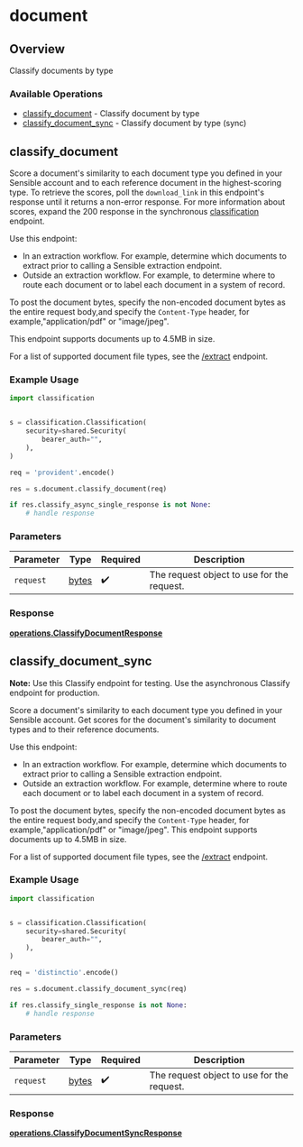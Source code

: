 # document

## Overview

Classify documents by type

### Available Operations

* [classify_document](#classify_document) - Classify document by type
* [classify_document_sync](#classify_document_sync) - Classify document by type (sync)

## classify_document

Score a document's similarity to each document type you defined in your Sensible account and to each reference document in the highest-scoring type.
To retrieve the scores, poll the `download_link` in this endpoint's response until it returns a non-error response.
For more information about scores, expand the 200 response in the synchronous [classification](ref:classify-document-sync) endpoint.

Use this endpoint:

 - In an extraction workflow. For example, determine which documents to extract prior to calling a Sensible extraction endpoint.
 - Outside an extraction workflow. For example, to determine where to route each document or to label each document in a system of record.

To post the document bytes, specify the non-encoded document bytes as the entire request body,and specify the `Content-Type` header, for example,"application/pdf" or "image/jpeg".

This endpoint supports documents up to 4.5MB in size.

For a list of supported document file types, see the [/extract](ref:extract-data-from-a-document) endpoint.


### Example Usage

```python
import classification


s = classification.Classification(
    security=shared.Security(
        bearer_auth="",
    ),
)

req = 'provident'.encode()

res = s.document.classify_document(req)

if res.classify_async_single_response is not None:
    # handle response
```

### Parameters

| Parameter                                  | Type                                       | Required                                   | Description                                |
| ------------------------------------------ | ------------------------------------------ | ------------------------------------------ | ------------------------------------------ |
| `request`                                  | [bytes](../../models//.md)                 | :heavy_check_mark:                         | The request object to use for the request. |


### Response

**[operations.ClassifyDocumentResponse](../../models/operations/classifydocumentresponse.md)**


## classify_document_sync


**Note:** Use this Classify endpoint for testing. Use the asynchronous Classify endpoint for production.

Score a document's similarity to each document type you defined in your Sensible account. Get scores for the document's similarity to document types and to their reference documents.

Use this endpoint:

 - In an extraction workflow. For example, determine which documents to extract prior to calling a Sensible extraction endpoint.
 - Outside an extraction workflow. For example, determine where to route each document or to label each document in a system of record.

To post the document bytes, specify the non-encoded document bytes as the entire request body,and specify the `Content-Type` header, for example,"application/pdf" or "image/jpeg".
This endpoint supports documents up to 4.5MB in size.

For a list of supported document file types, see the [/extract](ref:extract-data-from-a-document) endpoint.


### Example Usage

```python
import classification


s = classification.Classification(
    security=shared.Security(
        bearer_auth="",
    ),
)

req = 'distinctio'.encode()

res = s.document.classify_document_sync(req)

if res.classify_single_response is not None:
    # handle response
```

### Parameters

| Parameter                                  | Type                                       | Required                                   | Description                                |
| ------------------------------------------ | ------------------------------------------ | ------------------------------------------ | ------------------------------------------ |
| `request`                                  | [bytes](../../models//.md)                 | :heavy_check_mark:                         | The request object to use for the request. |


### Response

**[operations.ClassifyDocumentSyncResponse](../../models/operations/classifydocumentsyncresponse.md)**

